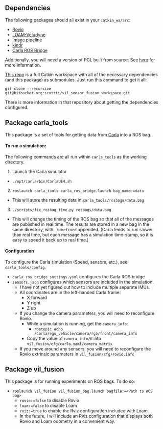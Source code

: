 
## Dependencies

The following packages should all exist in your `catkin_ws/src`:

 - [Rovio](https://github.com/ethz-asl/rovio)
 - [LOAM-Velodyne](https://github.com/laboshinl/loam_velodyne)
 - [Image pipeline](https://github.com/ros-perception/image_pipeline)
 - [kindr](https://github.com/ANYbotics/kindr)
 - [Carla ROS Bridge](https://github.com/carla-simulator/ros-bridge)

Additionally, you will need a version of PCL built from source. 
See [here](https://github.com/laboshinl/loam_velodyne/issues/71) for more information.

[This repo](https://bitbucket.org/scottti/vil_sensor_fusion_workspace/src) is a full Catkin workspace with all of
the necessary dependencies (and this package) as submodules. Just run this command to get it all:

    git clone --recursive git@bitbucket.org:scottti/vil_sensor_fusion_workspace.git

There is more information in that repository about getting the dependencies configured.

## Package carla_tools

This package is a set of tools for getting data from [Carla](https://carla.readthedocs.io/en/latest/) into
a ROS bag.

#### To run a simulation:

The following commands are all run within `carla_tools` as the working directory.

 1. Launch the Carla simulator
   - `./opt/carla/bin/CarlaUE4.sh`
 2. `roslaunch carla_tools carla_ros_bridge.launch bag_name:=data`
   - This will store the resulting data in `carla_tools/rosbags/data.bag`
 3. `./scripts/fix_rosbag_time.py rosbags/data.bag`
   - This will change the timing of the ROS bag so that all of the messages are published in real time. The results
     are stored in a new bag in the same directory, with `_timefixed` appended. (Carla tends
     to run slower than real time, but each message has a simulation time-stamp, so it is easy to speed it back
     up to real time.)
 
#### Configuration

To configure the Carla simulation (Speed, sensors, etc.), see `carla_tools/config`.

 - `carla_ros_bridge_settings.yaml` configures the Carla ROS bridge
 - `sensors.json` configures which sensors are included in the simulation. 
   - I have not yet figured out how to include multiple separate IMUs.
   - All coordinates are in the left-handed Carla frame:
     - X forward
     - Y right
     - Z up
   - If you change the camera parameters, you will need to reconfigure Rovio.
     - While a simulation is running, get the `camera_info`:
       - `rostopic echo /carla/ego_vehicle/camera/rgb/front/camera_info`
     - Copy the value of `camera_info/K` into `vil_fusion/cfg/carla.yaml/camera_matrix`
   - If you move around any sensors, you will need to reconfigure the Rovio extrinsic parameters
     in `vil_fusion/cfg/rovio.info`

## Package vil_fusion

This package is for running experiments on ROS bags. To do so:

 - `roslaunch vil_fusion vil_fusion_bag.launch bagfile:=<Path to ROS bag>`
   - `rovio:=false` to disable Rovio
   - `loam:=false` to disable Loam
   - `rviz:=true` to enable the Rviz configuration included with Loam
   - In the future, I will include an Rviz configuration that displays both Rovio and Loam odometry in a convenient way.